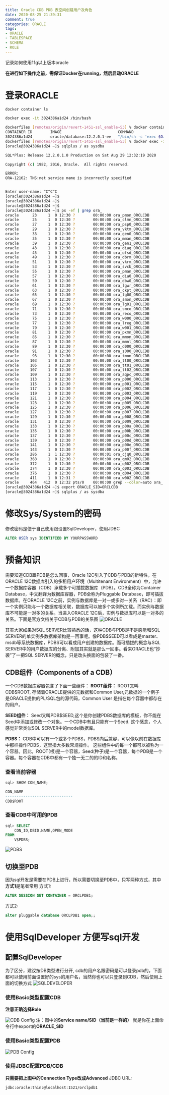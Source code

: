 ```yaml
---
title: Oracle CDB PDB 表空间创建用户及角色
date: 2020-08-25 21:39:31
comment: true
categories: ORACLE
tags:
- ORACLE
- TABLESPACE
- SCHEMA
- ROLE
---
```

记录如何使用11g以上版本oracle
<!--more-->

**在进行如下操作之前，需保证Docker在running，然后启动ORACLE**

# 登录ORACLE
``` bash
docker container ls
```
``` bash
docker exec -it 3024386a1d24 /bin/bash
```
```bash
dockerfiles [remotes/origin/revert-1451-ssl_enable~53] % docker container ls
CONTAINER ID        IMAGE                         COMMAND                  CREATED             STATUS                        PORTS                                            NAMES
3024386a1d24        oracle/database:12.2.0.1-ee   "/bin/sh -c 'exec $O…"   43 minutes ago      Up About a minute (healthy)   0.0.0.0:1521->1521/tcp, 0.0.0.0:5500->5500/tcp   oracle
dockerfiles [remotes/origin/revert-1451-ssl_enable~53] % docker exec -it 3024386a1d24 /bin/bash
[oracle@3024386a1d24 ~]$ sqlplus / as sysdba

SQL*Plus: Release 12.2.0.1.0 Production on Sat Aug 29 12:32:19 2020

Copyright (c) 1982, 2016, Oracle.  All rights reserved.

ERROR:
ORA-12162: TNS:net service name is incorrectly specified


Enter user-name: ^C^C^C
[oracle@3024386a1d24 ~]$ 
[oracle@3024386a1d24 ~]$ 
[oracle@3024386a1d24 ~]$ 
[oracle@3024386a1d24 ~]$ ps -ef | grep ora_
oracle      23     1  0 12:30 ?        00:00:00 ora_pmon_ORCLCDB
oracle      25     1  0 12:30 ?        00:00:00 ora_clmn_ORCLCDB
oracle      27     1  0 12:30 ?        00:00:00 ora_psp0_ORCLCDB
oracle      29     1  0 12:30 ?        00:00:00 ora_vktm_ORCLCDB
oracle      33     1  0 12:30 ?        00:00:00 ora_gen0_ORCLCDB
oracle      35     1  0 12:30 ?        00:00:00 ora_mman_ORCLCDB
oracle      39     1  0 12:30 ?        00:00:00 ora_gen1_ORCLCDB
oracle      43     1  0 12:30 ?        00:00:00 ora_diag_ORCLCDB
oracle      45     1  0 12:30 ?        00:00:00 ora_ofsd_ORCLCDB
oracle      49     1  0 12:30 ?        00:00:00 ora_dbrm_ORCLCDB
oracle      51     1  0 12:30 ?        00:00:00 ora_vkrm_ORCLCDB
oracle      53     1  0 12:30 ?        00:00:00 ora_svcb_ORCLCDB
oracle      55     1  0 12:30 ?        00:00:00 ora_pman_ORCLCDB
oracle      57     1  0 12:30 ?        00:00:00 ora_dia0_ORCLCDB
oracle      59     1  0 12:30 ?        00:00:00 ora_dbw0_ORCLCDB
oracle      61     1  0 12:30 ?        00:00:00 ora_lgwr_ORCLCDB
oracle      63     1  0 12:30 ?        00:00:00 ora_ckpt_ORCLCDB
oracle      65     1  0 12:30 ?        00:00:00 ora_lg00_ORCLCDB
oracle      67     1  0 12:30 ?        00:00:00 ora_smon_ORCLCDB
oracle      69     1  0 12:30 ?        00:00:00 ora_lg01_ORCLCDB
oracle      71     1  0 12:30 ?        00:00:00 ora_smco_ORCLCDB
oracle      73     1  0 12:30 ?        00:00:00 ora_reco_ORCLCDB
oracle      75     1  0 12:30 ?        00:00:00 ora_w000_ORCLCDB
oracle      77     1  0 12:30 ?        00:00:00 ora_lreg_ORCLCDB
oracle      79     1  0 12:30 ?        00:00:00 ora_w001_ORCLCDB
oracle      81     1  0 12:30 ?        00:00:00 ora_pxmn_ORCLCDB
oracle      85     1  0 12:30 ?        00:00:01 ora_mmon_ORCLCDB
oracle      87     1  0 12:30 ?        00:00:00 ora_mmnl_ORCLCDB
oracle      89     1  0 12:30 ?        00:00:00 ora_d000_ORCLCDB
oracle      91     1  0 12:30 ?        00:00:00 ora_s000_ORCLCDB
oracle      93     1  0 12:30 ?        00:00:00 ora_tmon_ORCLCDB
oracle     103     1  0 12:30 ?        00:00:00 ora_tt00_ORCLCDB
oracle     105     1  0 12:30 ?        00:00:00 ora_tt01_ORCLCDB
oracle     107     1  0 12:30 ?        00:00:00 ora_tt02_ORCLCDB
oracle     109     1  0 12:30 ?        00:00:00 ora_aqpc_ORCLCDB
oracle     113     1  0 12:30 ?        00:00:00 ora_p000_ORCLCDB
oracle     115     1  0 12:30 ?        00:00:00 ora_p001_ORCLCDB
oracle     117     1  0 12:30 ?        00:00:00 ora_p002_ORCLCDB
oracle     119     1  0 12:30 ?        00:00:00 ora_p003_ORCLCDB
oracle     121     1  0 12:30 ?        00:00:00 ora_p004_ORCLCDB
oracle     123     1  0 12:30 ?        00:00:00 ora_p005_ORCLCDB
oracle     125     1  0 12:30 ?        00:00:00 ora_p006_ORCLCDB
oracle     127     1  0 12:30 ?        00:00:00 ora_p007_ORCLCDB
oracle     129     1  0 12:30 ?        00:00:00 ora_p008_ORCLCDB
oracle     131     1  0 12:30 ?        00:00:00 ora_p009_ORCLCDB
oracle     133     1  0 12:30 ?        00:00:00 ora_p00a_ORCLCDB
oracle     135     1  0 12:30 ?        00:00:00 ora_p00b_ORCLCDB
oracle     137     1  0 12:30 ?        00:00:00 ora_p00c_ORCLCDB
oracle     139     1  0 12:30 ?        00:00:00 ora_p00d_ORCLCDB
oracle     141     1  0 12:30 ?        00:00:00 ora_p00e_ORCLCDB
oracle     143     1  0 12:30 ?        00:00:00 ora_p00f_ORCLCDB
oracle     286     1  1 12:30 ?        00:00:01 ora_cjq0_ORCLCDB
oracle     368     1  0 12:30 ?        00:00:00 ora_qm02_ORCLCDB
oracle     372     1  0 12:30 ?        00:00:00 ora_q002_ORCLCDB
oracle     374     1  0 12:30 ?        00:00:00 ora_q003_ORCLCDB
oracle     376     1  0 12:30 ?        00:00:00 ora_q004_ORCLCDB
oracle     411     1  0 12:31 ?        00:00:00 ora_w002_ORCLCDB
oracle     464   412  0 12:32 pts/0    00:00:00 grep --color=auto ora_
[oracle@3024386a1d24 ~]$ export ORACLE_SID=ORCLCDB
[oracle@3024386a1d24 ~]$ sqlplus / as sysdba
```

# 修改Sys/System的密码
修改密码是便于自己使用跟设置SqlDeveloper，使用JDBC
```sql
ALTER USER sys IDENTIFIED BY YOURPASSWORD
```

# 预备知识
需要知道CDB跟PDB是怎么回事，Oracle 12C引入了CDB与PDB的新特性，在ORACLE 12C数据库引入的多租用户环境（Multitenant Environment）中，允许一个数据库容器（CDB）承载多个可插拔数据库（PDB）。CDB全称为Container Database，中文翻译为数据库容器，PDB全称为Pluggable Database，即可插拔数据库。在ORACLE 12C之前，实例与数据库是一对一或多对一关系（RAC）：即一个实例只能与一个数据库相关联，数据库可以被多个实例所加载。而实例与数据库不可能是一对多的关系。当进入ORACLE 12C后，实例与数据库可以是一对多的关系。下面是官方文档关于CDB与PDB的关系图
 ![ORACLE](oracle.jpg)

其实大家如果对SQL SERVER比较熟悉的话，这种CDB与PDB是不是感觉和SQL SERVER的单实例多数据库架构是一回事呢。像PDB$SEED可以看成是master、msdb等系统数据库，PDBS可以看成用户创建的数据库。而可插拔的概念与SQL SERVER中的用户数据库的分离、附加其实就是那么一回事。看来ORACLE也“抄袭”了一把SQL SERVER的概念，只是改头换面的包装了一番。

## CDB组件（Components of a CDB）
一个CDB数据库容器包含了下面一些组件：
**ROOT组件：**
    ROOT又叫CDB$ROOT, 存储着ORACLE提供的元数据和Common User,元数据的一个例子是ORACLE提供的PL/SQL包的源代码，Common User 是指在每个容器中都存在的用户。

**SEED组件：**
    Seed又叫PDB$SEED,这个是你创建PDBS数据库的模板，你不能在Seed中添加或修改一个对象。一个CDB中有且只能有一个Seed. 这个感念，个人感觉非常类似SQL SERVER中的model数据库。

**PDBS：**
    CDB中可以有一个或多个PDBS，PDBS向后兼容，可以像以前在数据库中那样操作PDBS，这里指大多数常规操作。
这些组件中的每一个都可以被称为一个容器。因此，ROOT(根)是一个容器，Seed(种子)是一个容器，每个PDB是一个容器。每个容器在CDB中都有一个独一无二的的ID和名称。

### 查看当前容器
```sql
sql> SHOW CON_NAME;

CON_NAME 
------------------------------
CDB$ROOT
```
### 查看CDB中可用的PDB
```sql
sql> SELECT
    CON_ID,DBID,NAME,OPEN_MODE
FROM
    V$PDBS;
```
 ![PDBS](pdbs.png)

## 切换至PDB
因为sql开发是需要在PDB上进行，所以需要切换至PDB中，只写两种方式，其中**方式1**是笔者常用
方式1:
```sql
ALTER SESSION SET CONTAINER = ORCLPDB1;
```
方式2:
```sql
alter pluggable database ORCLPDB1 open;;
```

# 使用SqlDeveloper 方便写sql开发
## 配置SqlDeveloper
为了区分，建议按DB类型进行分开, cdb的用户名跟密码是可以登录pdb的，下面都可以使用前面设置好的sys的用户名，当然你也可以只登录到CDB，然后使用上面的切换方式
 ![SQLDEVELOPER](sqldeveloperoverview.png)
### 使用Basic类型配置CDB
**注意正确选择Role**

![CDB Config](cdbconfig.png)
注：图中的**Service name/SID（当前是一样的）** 就是你在上面命令行中export的**ORACLE_SID**
### 使用Basic类型配置PDB
![PDB Config](pdbconfig.png)
### 使用JDBC配置PDB/CDB
**只需要把上图中的Connection Type改成Advanced**
JDBC URL:
```bash
jdbc:oracle:thin:@localhost:1521/orclpdb1
```


